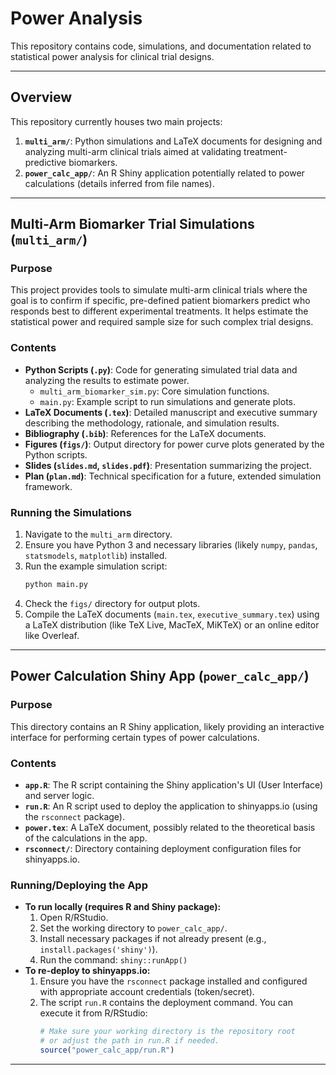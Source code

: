 # Power Analysis

This repository contains code, simulations, and documentation related to statistical power analysis for clinical trial designs.

---

## Overview

This repository currently houses two main projects:

1.  **`multi_arm/`**: Python simulations and LaTeX documents for designing and analyzing multi-arm clinical trials aimed at validating treatment-predictive biomarkers.
2.  **`power_calc_app/`**: An R Shiny application potentially related to power calculations (details inferred from file names).

---

## Multi-Arm Biomarker Trial Simulations (`multi_arm/`)

### Purpose

This project provides tools to simulate multi-arm clinical trials where the goal is to confirm if specific, pre-defined patient biomarkers predict who responds best to different experimental treatments. It helps estimate the statistical power and required sample size for such complex trial designs.

### Contents

*   **Python Scripts (`.py`)**: Code for generating simulated trial data and analyzing the results to estimate power.
    *   `multi_arm_biomarker_sim.py`: Core simulation functions.
    *   `main.py`: Example script to run simulations and generate plots.
*   **LaTeX Documents (`.tex`)**: Detailed manuscript and executive summary describing the methodology, rationale, and simulation results.
*   **Bibliography (`.bib`)**: References for the LaTeX documents.
*   **Figures (`figs/`)**: Output directory for power curve plots generated by the Python scripts.
*   **Slides (`slides.md`, `slides.pdf`)**: Presentation summarizing the project.
*   **Plan (`plan.md`)**: Technical specification for a future, extended simulation framework.

### Running the Simulations

1.  Navigate to the `multi_arm` directory.
2.  Ensure you have Python 3 and necessary libraries (likely `numpy`, `pandas`, `statsmodels`, `matplotlib`) installed.
3.  Run the example simulation script:
    ```bash
    python main.py 
    ```
4.  Check the `figs/` directory for output plots.
5.  Compile the LaTeX documents (`main.tex`, `executive_summary.tex`) using a LaTeX distribution (like TeX Live, MacTeX, MiKTeX) or an online editor like Overleaf.

---

## Power Calculation Shiny App (`power_calc_app/`)

### Purpose

This directory contains an R Shiny application, likely providing an interactive interface for performing certain types of power calculations.

### Contents

*   **`app.R`**: The R script containing the Shiny application's UI (User Interface) and server logic.
*   **`run.R`**: An R script used to deploy the application to shinyapps.io (using the `rsconnect` package).
*   **`power.tex`**: A LaTeX document, possibly related to the theoretical basis of the calculations in the app.
*   **`rsconnect/`**: Directory containing deployment configuration files for shinyapps.io.

### Running/Deploying the App

*   **To run locally (requires R and Shiny package):**
    1.  Open R/RStudio.
    2.  Set the working directory to `power_calc_app/`.
    3.  Install necessary packages if not already present (e.g., `install.packages('shiny')`).
    4.  Run the command: `shiny::runApp()`
*   **To re-deploy to shinyapps.io:**
    1.  Ensure you have the `rsconnect` package installed and configured with appropriate account credentials (token/secret).
    2.  The script `run.R` contains the deployment command. You can execute it from R/RStudio:
        ```R
        # Make sure your working directory is the repository root
        # or adjust the path in run.R if needed.
        source("power_calc_app/run.R") 
        ```

--- 